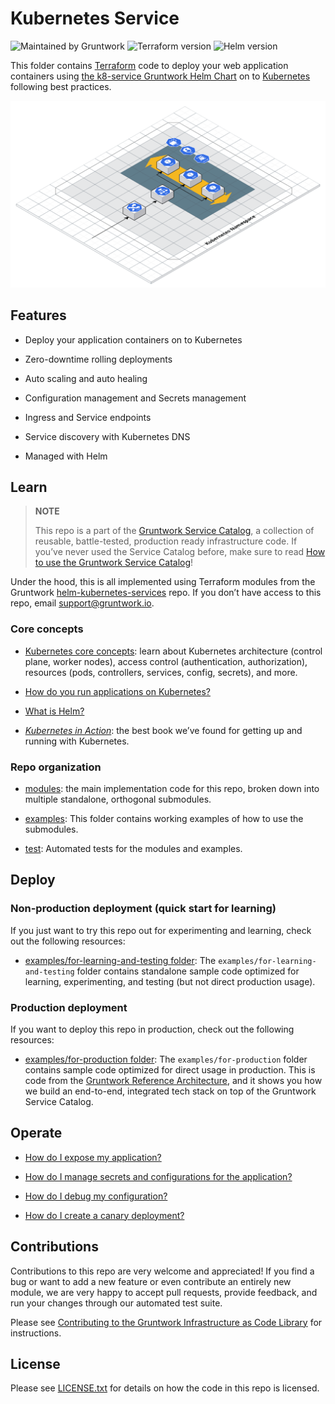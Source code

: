 # Kubernetes Service

![Maintained by Gruntwork](https://img.shields.io/badge/maintained%20by-gruntwork.io-%235849a6.svg)
![Terraform version](https://img.shields.io/badge/tf-%3E%3D1.0.0-blue.svg)
![Helm version](https://img.shields.io/badge/helm-%3E%3D3.1.0-green)

This folder contains [Terraform](https://www.terraform.io) code to deploy your web application containers using
[the k8-service Gruntwork Helm Chart](https://github.com/gruntwork-io/helm-kubernetes-services/) on to
[Kubernetes](https://kubernetes.io/) following best practices.

![Kubernetes Service architecture](/_docs/k8s-service-architecture.png?raw=true)

## Features

- Deploy your application containers on to Kubernetes

- Zero-downtime rolling deployments

- Auto scaling and auto healing

- Configuration management and Secrets management

- Ingress and Service endpoints

- Service discovery with Kubernetes DNS

- Managed with Helm

## Learn

> **NOTE**
>
> This repo is a part of the [Gruntwork Service Catalog](https://github.com/gruntwork-io/terraform-aws-service-catalog/),
> a collection of reusable, battle-tested, production ready infrastructure code.
> If you’ve never used the Service Catalog before, make sure to read
> [How to use the Gruntwork Service Catalog](https://docs.gruntwork.io/reference/services/intro/overview)!

Under the hood, this is all implemented using Terraform modules from the Gruntwork
[helm-kubernetes-services](https://github.com/gruntwork-io/helm-kubernetes-services) repo. If you don’t have access to this repo, email
<support@gruntwork.io>.

### Core concepts

- [Kubernetes core concepts](https://gruntwork.io/guides/kubernetes/how-to-deploy-production-grade-kubernetes-cluster-aws/#core_concepts): learn about Kubernetes architecture (control plane, worker nodes), access control (authentication, authorization), resources (pods, controllers, services, config, secrets), and more.

- [How do you run applications on Kubernetes?](https://github.com/gruntwork-io/helm-kubernetes-services/blob/master/core-concepts.md#how-do-you-run-applications-on-kubernetes)

- [What is Helm?](https://github.com/gruntwork-io/helm-kubernetes-services/blob/master/core-concepts.md#what-is-helm)

- *[Kubernetes in Action](https://www.manning.com/books/kubernetes-in-action)*: the best book we’ve found for getting up and running with Kubernetes.

### Repo organization

- [modules](/modules): the main implementation code for this repo, broken down into multiple standalone, orthogonal submodules.

- [examples](/examples): This folder contains working examples of how to use the submodules.

- [test](/test): Automated tests for the modules and examples.

## Deploy

### Non-production deployment (quick start for learning)

If you just want to try this repo out for experimenting and learning, check out the following resources:

- [examples/for-learning-and-testing folder](/examples/for-learning-and-testing): The
`examples/for-learning-and-testing` folder contains standalone sample code optimized for learning, experimenting, and testing (but not direct production usage).

### Production deployment

If you want to deploy this repo in production, check out the following resources:

- [examples/for-production folder](/examples/for-production): The `examples/for-production` folder contains sample code optimized for direct usage in production. This is code from the [Gruntwork Reference Architecture](https://gruntwork.io/reference-architecture), and it shows you how we build an end-to-end, integrated tech stack on top of the Gruntwork Service Catalog.

## Operate

- [How do I expose my application?](core-concepts.md#how-do-i-expose-my-application)

- [How do I manage secrets and configurations for the application?](core-concepts.md#configuration-and-secrets-management)

- [How do I debug my configuration?](core-concepts.md#how-do-i-debug-my-configuration)

- [How do I create a canary deployment?](core-concepts.md#how-do-i-create-a-canary-deployment)

## Contributions

Contributions to this repo are very welcome and appreciated! If you find a bug or want to add a new feature or even contribute an entirely new module, we are very happy to accept pull requests, provide feedback, and run your changes through our automated test suite.

Please see [Contributing to the Gruntwork Infrastructure as Code Library](https://gruntwork.io/guides/foundations/how-to-use-gruntwork-infrastructure-as-code-library/#contributing-to-the-gruntwork-infrastructure-as-code-library) for instructions.

## License

Please see [LICENSE.txt](/LICENSE.txt) for details on how the code in this repo is licensed.
